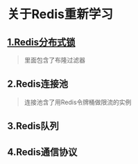 # 关于Redis重新学习
## [1.Redis分布式锁](https://github.com/Jakexsc/RedisReStudy/tree/master/redisLock)
> 里面包含了布隆过滤器
## 2.Redis连接池
> 连接池含了用Redis令牌桶做限流的实例
## 3.Redis队列
## 4.Redis通信协议
